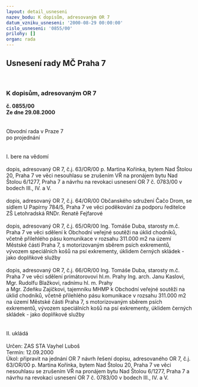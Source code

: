 ```yaml
---
layout: detail_usneseni
nazev_bodu: K dopisům, adresovaným OR 7
datum_vzniku_usneseni: '2000-08-29 00:00:00'
cislo_usneseni: '0855/00'
prilohy: []
organ: rada
---
```

<div id="ucUsn_pList" class="usn">
	<span><h2>Usnesení rady MČ Praha 7 </h2>
<br></span><div class="standBody">
<span><h3>K dopisům, adresovaným OR 7</h3></span><div class="center">
		<strong>č. 0855/00</strong><br>
	</div>
<div class="center">
		<strong>Ze dne 29.08.2000</strong><br><br>
	</div>     <br>Obvodní rada v Praze 7<br>po projednání<br><br><br>I.	bere na vědomí<br><br> dopis, adresovaný OR 7, č.j. 63/OR/00 p. Martina Kořínka, bytem Nad Štolou 20, Praha 7 ve věci nesouhlasu se zrušením VŘ na pronájem bytu Nad Štolou 6/1277, Praha 7 a návrhu na revokaci usnesení OR 7 č. 0783/00 v bodech III., IV. a V.<br><br>dopis, adresovaný OR 7, č.j. 64/OR/00 Občanského sdružení Čačo Drom, se sídlem U Papírny 784/5, Praha 7 ve věci poděkování za podporu ředitelce ZŠ Letohradská RNDr. Renatě Fejfarové<br><br>dopis, adresovaný OR 7, č.j. 65/OR/00 Ing. Tomáše Duba, starosty m.č. Praha 7 ve věci sdělení k Obchodní veřejné soutěži na úklid chodníků, včetně přilehlého pásu komunikace v rozsahu 311.000 m2 na území Městské části Praha 7, s motorizovaným sběrem psích exkrementů, vývozem speciálních košů na psí exkrementy, úklidem černých skládek - jako doplňkové služby<br><br>dopis, adresovaný OR 7, č.j. 66/OR/00 Ing. Tomáše Duba, starosty m.č. Praha 7 ve věci sdělení primátorovovi hl.m. Prahy Ing. arch. Janu Kaslovi, Mgr. Rudolfu Blažkovi, radnímu hl. m. Prahy<br>a Mgr. Zdeňku Zajíčkovi, tajemníku MHMP k Obchodní veřejné soutěži na úklid chodníků, včetně přilehlého pásu komunikace v rozsahu 311.000 m2 na území Městské části Praha 7, s motorizovaným sběrem psích exkrementů, vývozem speciálních košů na psí exkrementy, úklidem černých skládek - jako doplňkové služby<br><br><br>II.	ukládá <br><br> Určen:	     	ZAS STA Vayhel Luboš<br>Termín: 12.09.2000<br>Úkol:	připravit na jednání OR 7 návrh řešení dopisu, adresovaného OR 7, č.j. 63/OR/00 p. Martina Kořínka, bytem Nad Štolou 20, Praha 7 ve věci nesouhlasu se zrušením VŘ na pronájem bytu Nad Štolou 6/1277, Praha 7 a návrhu na revokaci usnesení OR 7 č. 0783/00 v bodech III., IV. a V.<br> <br> </div>
</div>